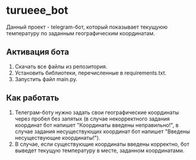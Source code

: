 # turueee_bot

Данный проект - telegram-бот, который показывает текущуюю температуру по заданным
географическим координатам.

## Активация бота

1. Скачать все файлы из репозитория.
2. Установить библиотеки, перечисленные в requirements.txt.
3. Запустить файл main.py.

## Как работать
1. Телеграм-боту нужно задать свои географические координаты через пробел без запятых (в случае некорректного задания 
координат бот напишет "Координаты введены неправильно!",  в случае задания несуществующих координат бот напишет "Введены
несуществующие координаты!").
2. В случае, если существующие координаты введены корректно, бот выведет текущую температуру в месте, заданном 
координатами.